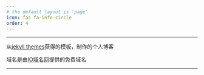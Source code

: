 ```yaml
---
# the default layout is 'page'
icon: fas fa-info-circle
order: 4
---
```


---

从[jekyll themes](http://jekyllthemes.org/)获得的模板，制作的个人博客

域名是由[IO域名网](nic.ioflying.com)提供的免费域名

---

